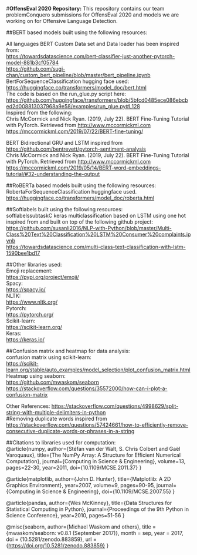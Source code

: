 #**OffensEval 2020 Repository:**
This repository contains our team problemConquero submissions for OffensEval 2020 and models we are working on for Offensive Language Detection.

##BERT based models built using the following resources:

All languages BERT Custom Data set and Data loader has been inspired from:<br/>
https://towardsdatascience.com/bert-classifier-just-another-pytorch-model-881b3cf05784</br>
https://github.com/sugi-chan/custom_bert_pipeline/blob/master/bert_pipeline.ipynb <br/> 
BertForSequenceClassification hugging face used:<br/>
https://huggingface.co/transformers/model_doc/bert.html <br/>
The code is based on the run_glue.py script here: <br/>
https://github.com/huggingface/transformers/blob/5bfcd0485ece086ebcbed2d008813037968a9e58/examples/run_glue.py#L128 <br/>
Inspired from the following: <br/>
Chris McCormick and Nick Ryan. (2019, July 22). BERT Fine-Tuning Tutorial with PyTorch. Retrieved from http://www.mccormickml.com<br/>
https://mccormickml.com/2019/07/22/BERT-fine-tuning/ <br/>

BERT Bidirectional GRU and LSTM inspired from <br/>
https://github.com/bentrevett/pytorch-sentiment-analysis <br/>
Chris McCormick and Nick Ryan. (2019, July 22). BERT Fine-Tuning Tutorial with PyTorch. Retrieved from http://www.mccormickml.com<br/>
https://mccormickml.com/2019/05/14/BERT-word-embeddings-tutorial/#32-understanding-the-output<br/>


##RoBERTa based models built using the following resources: <br/>
RobertaForSequenceClassification huggingface used.  <br/>
https://huggingface.co/transformers/model_doc/roberta.html <br/>

##Softlabels built using the following resources: <br/>
softlabelssubtaskC keras multiclassification based on LSTM  using one hot  inspired from and built on top of the following github project: <br/>
https://github.com/susanli2016/NLP-with-Python/blob/master/Multi-Class%20Text%20Classification%20LSTM%20Consumer%20complaints.ipynb <br/>
https://towardsdatascience.com/multi-class-text-classification-with-lstm-1590bee1bd17 <br/>

##Other libraries used: <br/>
Emoji replacement: <br/>
https://pypi.org/project/emoji/ <br/>
Spacy: <br/>
https://spacy.io/ <br/>
NLTK: <br/>
https://www.nltk.org/ <br/>
Pytorch: <br/>
https://pytorch.org/ <br/>
Scikit-learn: <br/>
https://scikit-learn.org/ <br/>
Keras: <br/>
https://keras.io/ <br/>



##Confusion matrix and heatmap for data analysis:<br/>
confusion matrix using scikit-learn:<br/>
https://scikit-learn.org/stable/auto_examples/model_selection/plot_confusion_matrix.html<br/>
Heatmap using seaborn:<br/>
https://github.com/mwaskom/seaborn<br/>
https://stackoverflow.com/questions/35572000/how-can-i-plot-a-confusion-matrix<br/>

Other References:
https://stackoverflow.com/questions/4998629/split-string-with-multiple-delimiters-in-python <br/>
#Removing duplicate words inspired from https://stackoverflow.com/questions/57424661/how-to-efficiently-remove-consecutive-duplicate-words-or-phrases-in-a-string <br/>


##Citations to libraries used for computation:<br/>
@article{numpy,
    author={Stéfan van der Walt, S. Chris Colbert and Gaël Varoquaux},
    title={The NumPy Array: A Structure for Efficient Numerical Computation},
    journal={Computing in Science & Engineering},
    volume=13,
    pages=22-30,
    year=2011,
    doi={10.1109/MCSE.2011.37}
}

@article{matplotlib,
    author={John D. Hunter},
    title={Matplotlib: A 2D Graphics Environment},
    year=2007,
    volume=9,
    pages=90-95,
    journal={Computing in Science & Engineering},
    doi={10.1109/MCSE.2007.55}
}

@article{pandas,
    author={Wes McKinney},
    title={Data Structures for Statistical Computing in Python},
    journal={Proceedings of the 9th Python in Science Conference},
    year=2010,
    pages=51-56
}

@misc{seaborn,
    author={Michael Waskom and others},
    title        = {mwaskom/seaborn: v0.8.1 (September 2017)},
    month        = sep,
    year         = 2017,
    doi          = {10.5281/zenodo.883859},
    url          = {https://doi.org/10.5281/zenodo.883859}
}

